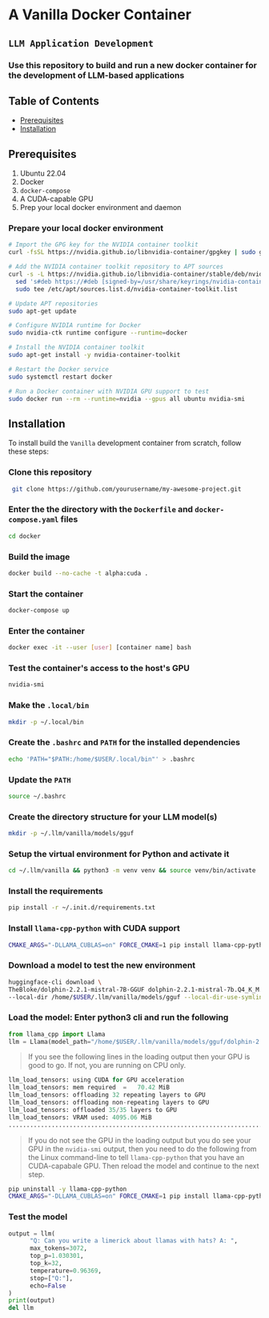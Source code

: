 # A Vanilla Docker Container

## `LLM Application Development`

### Use this repository to build and run a new docker container for the development of LLM-based applications

## Table of Contents

- [Prerequisites](#prerequisites)
- [Installation](#installation)

## Prerequisites

1. Ubuntu 22.04
2. Docker
3. `docker-compose`
4. A CUDA-capable GPU
5. Prep your local docker environment and daemon

### Prepare your local docker environment

```bash
# Import the GPG key for the NVIDIA container toolkit
curl -fsSL https://nvidia.github.io/libnvidia-container/gpgkey | sudo gpg --dearmor -o /usr/share/keyrings/nvidia-container-toolkit-keyring.gpg

# Add the NVIDIA container toolkit repository to APT sources
curl -s -L https://nvidia.github.io/libnvidia-container/stable/deb/nvidia-container-toolkit.list | \
  sed 's#deb https://#deb [signed-by=/usr/share/keyrings/nvidia-container-toolkit-keyring.gpg] https://#g' | \
  sudo tee /etc/apt/sources.list.d/nvidia-container-toolkit.list

# Update APT repositories
sudo apt-get update

# Configure NVIDIA runtime for Docker
sudo nvidia-ctk runtime configure --runtime=docker

# Install the NVIDIA container toolkit
sudo apt-get install -y nvidia-container-toolkit

# Restart the Docker service
sudo systemctl restart docker

# Run a Docker container with NVIDIA GPU support to test
sudo docker run --rm --runtime=nvidia --gpus all ubuntu nvidia-smi
```

## Installation

To install build the `Vanilla` development container from scratch, follow these steps:

### Clone this repository

```bash
 git clone https://github.com/yourusername/my-awesome-project.git
```

### Enter the the directory with the `Dockerfile` and `docker-compose.yaml` files

```bash
cd docker
```

### Build the image

```bash
docker build --no-cache -t alpha:cuda .
```

### Start the container

```bash
docker-compose up
```

### Enter the container

```bash
docker exec -it --user [user] [container name] bash
```

### Test the container's access to the host's GPU

```bash
nvidia-smi
```

### Make the `.local/bin`

```bash
mkdir -p ~/.local/bin
```

### Create the `.bashrc` and `PATH` for the installed dependencies

```bash
echo 'PATH="$PATH:/home/$USER/.local/bin"' > .bashrc
```

### Update the `PATH`

```bash
source ~/.bashrc
```

### Create the directory structure for your LLM model(s)

```bash
mkdir -p ~/.llm/vanilla/models/gguf
```

### Setup the virtual environment for Python and activate it

```bash
cd ~/.llm/vanilla && python3 -m venv venv && source venv/bin/activate
```

### Install the requirements

```bash
pip install -r ~/.init.d/requirements.txt
```

### Install `llama-cpp-python` with CUDA support

```bash
CMAKE_ARGS="-DLLAMA_CUBLAS=on" FORCE_CMAKE=1 pip install llama-cpp-python --no-cache-dir
```

### Download a model to test the new environment

```bash
huggingface-cli download \
TheBloke/dolphin-2.2.1-mistral-7B-GGUF dolphin-2.2.1-mistral-7b.Q4_K_M.gguf \
--local-dir /home/$USER/.llm/vanilla/models/gguf --local-dir-use-symlinks False
```

### Load the model: Enter python3 cli and run the following

```python
from llama_cpp import Llama
llm = Llama(model_path="/home/$USER/.llm/vanilla/models/gguf/dolphin-2.2.1-mistral-7b.Q4_K_M.gguf", n_ctx=8192, n_threads=8, n_threads_batch=4, n_batch=2, n_gpu_layers=64, dtype="bf16", f16_kv=True, use_mlock=True)
```

> If you see the following lines in the loading output then your GPU is good to go. If not, you are running on CPU only.

```python
llm_load_tensors: using CUDA for GPU acceleration
llm_load_tensors: mem required  =   70.42 MiB
llm_load_tensors: offloading 32 repeating layers to GPU
llm_load_tensors: offloading non-repeating layers to GPU
llm_load_tensors: offloaded 35/35 layers to GPU
llm_load_tensors: VRAM used: 4095.06 MiB
.............................................................................................
```

> If you do not see the GPU in the loading output but you do see your GPU in the `nvidia-smi` output, then you need to do the following from the Linux command-line to tell `llama-cpp-python` that you have an CUDA-capabale GPU. Then reload the model and continue to the next step.

```bash
pip uninstall -y llama-cpp-python
CMAKE_ARGS="-DLLAMA_CUBLAS=on" FORCE_CMAKE=1 pip install llama-cpp-python --no-cache-dir
```

### Test the model

```python
output = llm(
      "Q: Can you write a limerick about llamas with hats? A: ",
      max_tokens=3072,
      top_p=1.030301,
      top_k=32,
      temperature=0.96369,
      stop=["Q:"],
      echo=False
)
print(output)
del llm
```
